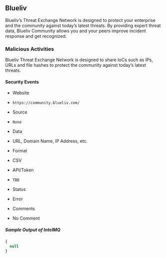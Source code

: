 ## Blueliv

Blueliv’s Threat Exchange Network is designed to protect your enterprise and the
community against today’s latest threats. By providing expert threat data,
Blueliv Community allows you and your peers improve incident response and get
recognized.

### Malicious Activities

Blueliv Threat Exchange Network is designed to share IoCs such as IPs, URLs and
file hashes to protect the community against today’s latest threats.

#### Security Events
>
* Website
 - `https://community.blueliv.com/`
* Source
 - `None`
* Data
 - URL, Domain Name, IP Address, etc.
* Format
 - CSV
* API/Token
 - `TBD`
* Status
 - Error
* Comments
 - No Comment

##### Sample Output of IntelMQ

```javascript
{
  null
}
```